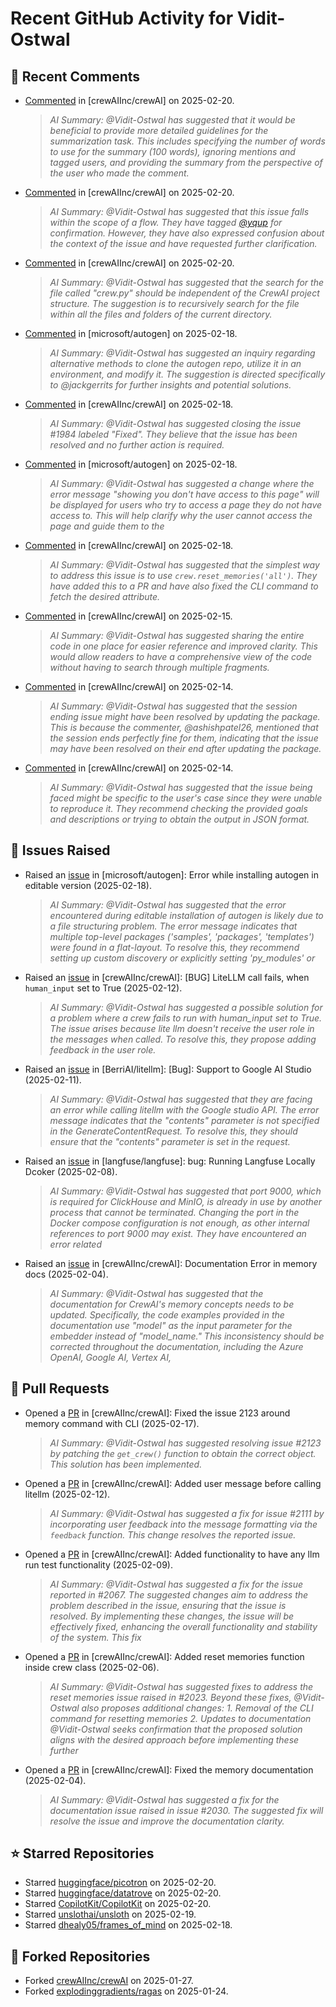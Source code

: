 # Recent GitHub Activity for Vidit-Ostwal

## 💬 Recent Comments
- [Commented](https://github.com/crewAIInc/crewAI/issues/2051#issuecomment-2671690311) in [crewAIInc/crewAI] on 2025-02-20.
  > *AI Summary: @Vidit-Ostwal has suggested that it would be beneficial to provide more detailed guidelines for the summarization task. This includes specifying the number of words to use for the summary (100 words), ignoring mentions and tagged users, and providing the summary from the perspective of the user who made the comment.*
- [Commented](https://github.com/crewAIInc/crewAI/issues/2123#issuecomment-2670361982) in [crewAIInc/crewAI] on 2025-02-20.
  > *AI Summary: @Vidit-Ostwal has suggested that this issue falls within the scope of a flow. They have tagged [@yqup](https://github.com/yqup) for confirmation. However, they have also expressed confusion about the context of the issue and have requested further clarification.*
- [Commented](https://github.com/crewAIInc/crewAI/issues/2123#issuecomment-2670361167) in [crewAIInc/crewAI] on 2025-02-20.
  > *AI Summary: @Vidit-Ostwal has suggested that the search for the file called "crew.py" should be independent of the CrewAI project structure. The suggestion is to recursively search for the file within all the files and folders of the current directory.*
- [Commented](https://github.com/microsoft/autogen/issues/5591#issuecomment-2666323375) in [microsoft/autogen] on 2025-02-18.
  > *AI Summary: @Vidit-Ostwal has suggested an inquiry regarding alternative methods to clone the autogen repo, utilize it in an environment, and modify it. The suggestion is directed specifically to @jackgerrits for further insights and potential solutions.*
- [Commented](https://github.com/crewAIInc/crewAI/pull/1985#issuecomment-2665955523) in [crewAIInc/crewAI] on 2025-02-18.
  > *AI Summary: @Vidit-Ostwal has suggested closing the issue #1984 labeled "Fixed". They believe that the issue has been resolved and no further action is required.*
- [Commented](https://github.com/microsoft/autogen/issues/5579#issuecomment-2665605410) in [microsoft/autogen] on 2025-02-18.
  > *AI Summary: @Vidit-Ostwal has suggested a change where the error message "showing you don't have access to this page" will be displayed for users who try to access a page they do not have access to. This will help clarify why the user cannot access the page and guide them to the*
- [Commented](https://github.com/crewAIInc/crewAI/issues/2123#issuecomment-2664518371) in [crewAIInc/crewAI] on 2025-02-18.
  > *AI Summary: @Vidit-Ostwal has suggested that the simplest way to address this issue is to use `crew.reset_memories('all')`. They have added this to a PR and have also fixed the CLI command to fetch the desired attribute.*
- [Commented](https://github.com/crewAIInc/crewAI/issues/2131#issuecomment-2660681309) in [crewAIInc/crewAI] on 2025-02-15.
  > *AI Summary: @Vidit-Ostwal has suggested sharing the entire code in one place for easier reference and improved clarity. This would allow readers to have a comprehensive view of the code without having to search through multiple fragments.*
- [Commented](https://github.com/crewAIInc/crewAI/issues/2102#issuecomment-2659922689) in [crewAIInc/crewAI] on 2025-02-14.
  > *AI Summary: @Vidit-Ostwal has suggested that the session ending issue might have been resolved by updating the package. This is because the commenter, @ashishpatel26, mentioned that the session ends perfectly fine for them, indicating that the issue may have been resolved on their end after updating the package.*
- [Commented](https://github.com/crewAIInc/crewAI/issues/2105#issuecomment-2659884693) in [crewAIInc/crewAI] on 2025-02-14.
  > *AI Summary: @Vidit-Ostwal has suggested that the issue being faced might be specific to the user's case since they were unable to reproduce it. They recommend checking the provided goals and descriptions or trying to obtain the output in JSON format.*

## 🐛 Issues Raised
- Raised an [issue](https://github.com/microsoft/autogen/issues/5591) in [microsoft/autogen]: Error while installing autogen in editable version (2025-02-18).
  > *AI Summary: @Vidit-Ostwal has suggested that the error encountered during editable installation of autogen is likely due to a file structuring problem. The error message indicates that multiple top-level packages ('samples', 'packages', 'templates') were found in a flat-layout. To resolve this, they recommend setting up custom discovery or explicitly setting 'py_modules' or*
- Raised an [issue](https://github.com/crewAIInc/crewAI/issues/2111) in [crewAIInc/crewAI]: [BUG] LiteLLM call fails, when `human_input` set to True (2025-02-12).
  > *AI Summary: @Vidit-Ostwal has suggested a possible solution for a problem where a crew fails to run with human_input set to True. The issue arises because lite llm doesn't receive the user role in the messages when called. To resolve this, they propose adding feedback in the user role.*
- Raised an [issue](https://github.com/BerriAI/litellm/issues/8467) in [BerriAI/litellm]: [Bug]: Support to Google AI Studio (2025-02-11).
  > *AI Summary: @Vidit-Ostwal has suggested that they are facing an error while calling litellm with the Google studio API. The error message indicates that the "contents" parameter is not specified in the GenerateContentRequest. To resolve this, they should ensure that the "contents" parameter is set in the request.*
- Raised an [issue](https://github.com/langfuse/langfuse/issues/5432) in [langfuse/langfuse]: bug: Running Langfuse Locally Dcoker (2025-02-08).
  > *AI Summary: @Vidit-Ostwal has suggested that port 9000, which is required for ClickHouse and MinIO, is already in use by another process that cannot be terminated. Changing the port in the Docker compose configuration is not enough, as other internal references to port 9000 may exist. They have encountered an error related*
- Raised an [issue](https://github.com/crewAIInc/crewAI/issues/2030) in [crewAIInc/crewAI]: Documentation Error in memory docs (2025-02-04).
  > *AI Summary: @Vidit-Ostwal has suggested that the documentation for CrewAI's memory concepts needs to be updated. Specifically, the code examples provided in the documentation use "model" as the input parameter for the embedder instead of "model_name." This inconsistency should be corrected throughout the documentation, including the Azure OpenAI, Google AI, Vertex AI,*

## 🚀 Pull Requests
- Opened a [PR](https://github.com/crewAIInc/crewAI/pull/2155) in [crewAIInc/crewAI]: Fixed the issue 2123 around memory command with CLI (2025-02-17).
  > *AI Summary: @Vidit-Ostwal has suggested resolving issue #2123 by patching the `get_crew()` function to obtain the correct object. This solution has been implemented.*
- Opened a [PR](https://github.com/crewAIInc/crewAI/pull/2112) in [crewAIInc/crewAI]: Added user message before calling litellm (2025-02-12).
  > *AI Summary: @Vidit-Ostwal has suggested a fix for issue #2111 by incorporating user feedback into the message formatting via the `feedback` function. This change resolves the reported issue.*
- Opened a [PR](https://github.com/crewAIInc/crewAI/pull/2071) in [crewAIInc/crewAI]: Added functionality to have any llm run test functionality (2025-02-09).
  > *AI Summary: @Vidit-Ostwal has suggested a fix for the issue reported in #2067. The suggested changes aim to address the problem described in the issue, ensuring that the issue is resolved. By implementing these changes, the issue will be effectively fixed, enhancing the overall functionality and stability of the system. This fix*
- Opened a [PR](https://github.com/crewAIInc/crewAI/pull/2047) in [crewAIInc/crewAI]: Added reset memories function inside crew class (2025-02-06).
  > *AI Summary: @Vidit-Ostwal has suggested fixes to address the reset memories issue raised in #2023. Beyond these fixes, @Vidit-Ostwal also proposes additional changes: 1. Removal of the CLI command for resetting memories 2. Updates to documentation @Vidit-Ostwal seeks confirmation that the proposed solution aligns with the desired approach before implementing these further*
- Opened a [PR](https://github.com/crewAIInc/crewAI/pull/2031) in [crewAIInc/crewAI]: Fixed the memory documentation (2025-02-04).
  > *AI Summary: @Vidit-Ostwal has suggested a fix for the documentation issue raised in issue #2030. The suggested fix will resolve the issue and improve the documentation clarity.*

## ⭐ Starred Repositories
- Starred [huggingface/picotron](https://github.com/huggingface/picotron) on 2025-02-20.
- Starred [huggingface/datatrove](https://github.com/huggingface/datatrove) on 2025-02-20.
- Starred [CopilotKit/CopilotKit](https://github.com/CopilotKit/CopilotKit) on 2025-02-20.
- Starred [unslothai/unsloth](https://github.com/unslothai/unsloth) on 2025-02-19.
- Starred [dhealy05/frames_of_mind](https://github.com/dhealy05/frames_of_mind) on 2025-02-18.

## 🍴 Forked Repositories
- Forked [crewAIInc/crewAI](https://github.com/Vidit-Ostwal/crewAI) on 2025-01-27.
- Forked [explodinggradients/ragas](https://github.com/Vidit-Ostwal/ragas) on 2025-01-24.
